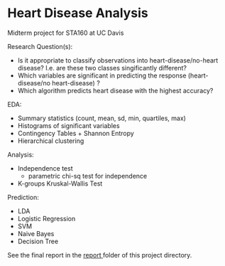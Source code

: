 # Heart Disease Analysis

Midterm project for STA160 at UC Davis

Research Question(s):
- Is it appropriate to classify observations into heart-disease/no-heart disease? I.e. are these two classes singificantly different?
- Which variables are significant in predicting the response (heart-disease/no heart-disease) ? 
- Which algorithm predicts heart disease with the highest accuracy?

EDA:
- Summary statistics (count, mean, sd, min, quartiles, max)
- Histograms of significant variables
- Contingency Tables + Shannon Entropy
- Hierarchical clustering

Analysis:
- Independence test 
   -  parametric chi-sq test for independence 
- K-groups Kruskal-Wallis Test

Prediction: 
- LDA
- Logistic Regression
- SVM
- Naive Bayes
- Decision Tree

See the final report in the <u> report </u> folder of this project directory.
